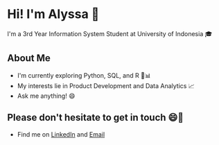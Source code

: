 # Hi! I'm Alyssa 👋

I'm a 3rd Year Information System Student at University of Indonesia 🎓

## About Me
- I'm currently exploring Python, SQL, and R 🐍📊  
- My interests lie in Product Development and Data Analytics 📈  
- Ask me anything! 😄

## Please don't hesitate to get in touch 😄🤝
- Find me on [LinkedIn](https://www.linkedin.com/in/fathirahma-alyssa/) and [Email](pristantialyssa@gmail.com)
